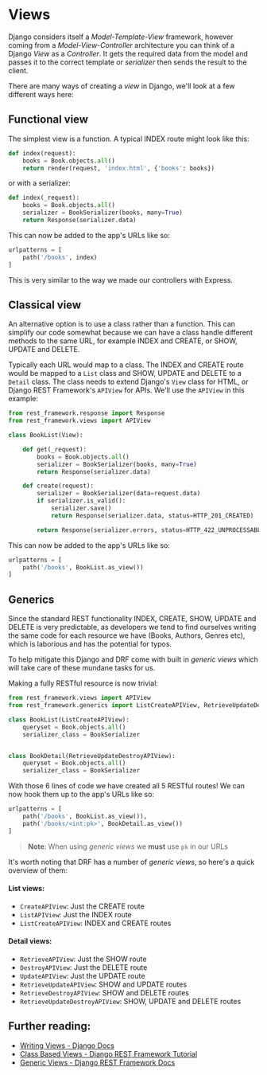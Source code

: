 # Views

Django considers itself a _Model-Template-View_ framework, however coming from a _Model-View-Controller_ architecture you can think of a Django _View_ as a _Controller_. It gets the required data from the model and passes it to the correct template or _serializer_ then sends the result to the client.

There are many ways of creating a _view_ in Django, we'll look at a few different ways here:

## Functional view

The simplest view is a function. A typical INDEX route might look like this:

```py
def index(request):
    books = Book.objects.all()
    return render(request, 'index.html', {'books': books})
```

or with a serializer:

```py
def index(_request):
    books = Book.objects.all()
    serializer = BookSerializer(books, many=True)
    return Response(serializer.data)
```

This can now be added to the app's URLs like so:

```py
urlpatterns = [
    path('/books', index)
]
```

This is very similar to the way we made our controllers with Express.


## Classical view

An alternative option is to use a class rather than a function. This can simplify our code somewhat because we can have a class handle different methods to the same URL, for example INDEX and CREATE, or SHOW, UPDATE and DELETE.

Typically each URL would map to a class. The INDEX and CREATE route would be mapped to a `List` class and SHOW, UPDATE and DELETE to a `Detail` class. The class needs to extend Django's `View` class for HTML, or Django REST Framework's `APIView` for APIs. We'll use the `APIView` in this example:

```py
from rest_framework.response import Response
from rest_framework.views import APIView

class BookList(View):

    def get(_request):
        books = Book.objects.all()
        serializer = BookSerializer(books, many=True)
        return Response(serializer.data)

    def create(request):
        serializer = BookSerializer(data=request.data)
        if serializer.is_valid():
            serializer.save()
            return Response(serializer.data, status=HTTP_201_CREATED)

        return Response(serializer.errors, status=HTTP_422_UNPROCESSABLE_ENTITY)
```

This can now be added to the app's URLs like so:

```py
urlpatterns = [
    path('/books', BookList.as_view())
]
```


## Generics

Since the standard REST functionality INDEX, CREATE, SHOW, UPDATE and DELETE is very predictable, as developers we tend to find ourselves writing the same code for each resource we have (Books, Authors, Genres etc), which is laborious and has the potential for typos.

To help mitigate this Django and DRF come with built in _generic views_ which will take care of these mundane tasks for us.

Making a fully RESTful resource is now trivial:

```py
from rest_framework.views import APIView
from rest_framework.generics import ListCreateAPIView, RetrieveUpdateDestroyAPIView

class BookList(ListCreateAPIView):
    queryset = Book.objects.all()
    serializer_class = BookSerializer


class BookDetail(RetrieveUpdateDestroyAPIView):
    queryset = Book.objects.all()
    serializer_class = BookSerializer
```

With those 6 lines of code we have created all 5 RESTful routes! We can now hook them up to the app's URLs like so:

```py
urlpatterns = [
    path('/books', BookList.as_view()),
    path('/books/<int:pk>', BookDetail.as_view())
]
```

> **Note**: When using _generic views_ we **must** use `pk` in our URLs

It's worth noting that DRF has a number of _generic views_, so here's a quick overview of them:

#### List views:

- `CreateAPIView`: Just the CREATE route
- `ListAPIView`: Just the INDEX route
- `ListCreateAPIView`: INDEX and CREATE routes


#### Detail views:

- `RetrieveAPIView`: Just the SHOW route
- `DestroyAPIView`: Just the DELETE route
- `UpdateAPIView`: Just the UPDATE route
- `RetrieveUpdateAPIView`: SHOW and UPDATE routes
- `RetrieveDestroyAPIView`: SHOW and DELETE routes
- `RetrieveUpdateDestroyAPIView`: SHOW, UPDATE and DELETE routes


## Further reading:

- [Writing Views - Django Docs](https://docs.djangoproject.com/en/2.2/topics/http/views/)
- [Class Based Views - Django REST Framework Tutorial](https://www.django-rest-framework.org/tutorial/3-class-based-views/)
- [Generic Views - Django REST Framework Docs](https://www.django-rest-framework.org/api-guide/generic-views)
